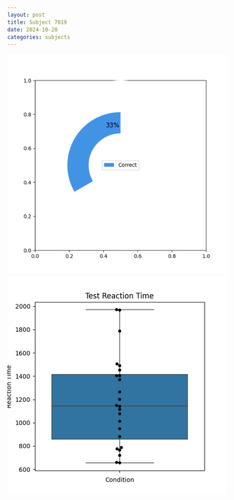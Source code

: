 ```yaml
---
layout: post
title: Subject 7019
date: 2024-10-20
categories: subjects
---
```


![](data/7019/run-17/7019_FN_acc_test.png)
![](data/7019/run-17/7019_FN_rt.png)

